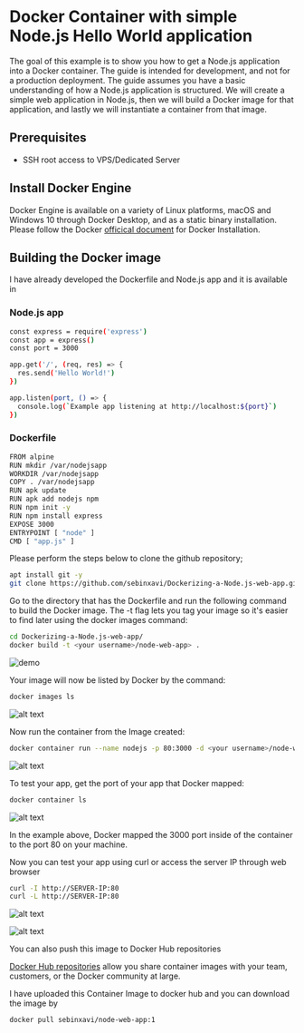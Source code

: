 # Docker Container with simple Node.js Hello World application 

The goal of this example is to show you how to get a Node.js application into a Docker container. The guide is intended for development, and not for a production deployment. The guide assumes you have a basic understanding of how a Node.js application is structured.
We will create a simple web application in Node.js, then we will build a Docker image for that application, and lastly we will instantiate a container from that image.

## Prerequisites
- SSH root access to VPS/Dedicated Server

## Install Docker Engine

Docker Engine is available on a variety of Linux platforms, macOS and Windows 10 through Docker Desktop, and as a static binary installation. Please follow the Docker [officical document](https://docs.docker.com/engine/install/)  for Docker Installation.

## Building the Docker image

I have already developed the Dockerfile and Node.js app and it is available in 

### Node.js app

~~~sh
const express = require('express')
const app = express()
const port = 3000

app.get('/', (req, res) => {
  res.send('Hello World!')
})

app.listen(port, () => {
  console.log(`Example app listening at http://localhost:${port}`)
})
~~~

### Dockerfile

~~~sh
FROM alpine
RUN mkdir /var/nodejsapp
WORKDIR /var/nodejsapp
COPY . /var/nodejsapp
RUN apk update
RUN apk add nodejs npm
RUN npm init -y
RUN npm install express
EXPOSE 3000
ENTRYPOINT [ "node" ]
CMD [ "app.js" ]
~~~

Please perform the steps below to clone the github repository;

~~~sh
apt install git -y
git clone https://github.com/sebinxavi/Dockerizing-a-Node.js-web-app.git
~~~ 

Go to the directory that has the Dockerfile and run the following command to build the Docker image. The -t flag lets you tag your image so it's easier to find later using the docker images command:
~~~sh
cd Dockerizing-a-Node.js-web-app/
docker build -t <your username>/node-web-app> . 
~~~

![demo](https://i.ibb.co/Fb4tCQP/1.png)


Your image will now be listed by Docker by the command:
~~~sh
docker images ls
~~~

![alt text](https://i.ibb.co/NxhZn42/2.png)

Now run the container from the Image created:
~~~sh
docker container run --name nodejs -p 80:3000 -d <your username>/node-web-app>
~~~

![alt text](https://i.ibb.co/vJBHZYk/3.png)

To test your app, get the port of your app that Docker mapped:
~~~sh
docker container ls
~~~

![alt text](https://i.ibb.co/LxvcJCw/4.png)

In the example above, Docker mapped the 3000 port inside of the container to the port 80 on your machine.

Now you can test your app using curl or access the server IP through web browser
~~~sh
curl -I http://SERVER-IP:80
curl -L http://SERVER-IP:80
~~~
![alt text](https://i.ibb.co/Z1TK8P3/5.png)

![alt text](https://i.ibb.co/P1wqtmh/6.png)

You can also push this image to Docker Hub repositories

[Docker Hub repositories](https://docs.docker.com/docker-hub/repos/) allow you share container images with your team, customers, or the Docker community at large.

I have uploaded this Container Image to docker hub and you can download the image by

~~~sh
docker pull sebinxavi/node-web-app:1
~~~
